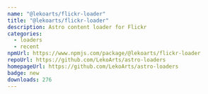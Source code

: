 ```yaml
---
name: "@lekoarts/flickr-loader"
title: "@lekoarts/flickr-loader"
description: Astro content loader for Flickr
categories:
  - loaders
  - recent
npmUrl: https://www.npmjs.com/package/@lekoarts/flickr-loader
repoUrl: https://github.com/LekoArts/astro-loaders
homepageUrl: https://github.com/LekoArts/astro-loaders
badge: new
downloads: 276
---
```

